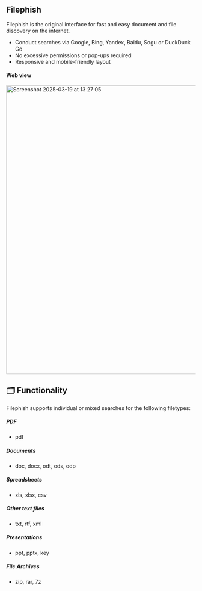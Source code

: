 ## **Filephish**
Filephish is the original interface for fast and easy document and file discovery on the internet. 
- Conduct searches via Google, Bing, Yandex, Baidu, Sogu or DuckDuck Go
- No excessive permissions or pop-ups required
- Responsive and mobile-friendly layout

#### Web view
<img width="768" alt="Screenshot 2025-03-19 at 13 27 05" src="https://github.com/user-attachments/assets/c74352f9-e9d3-471d-a1d1-870ed08de31c" />

## 🗂️ Functionality
Filephish supports individual or mixed searches for the following filetypes:

##### PDF
- pdf
##### Documents
- doc, docx, odt, ods, odp
##### Spreadsheets
- xls, xlsx, csv 
##### Other text files
- txt, rtf, xml
##### Presentations
- ppt, pptx, key
##### File Archives
- zip, rar, 7z
